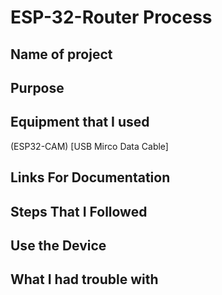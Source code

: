 # ESP-32-Router Process

## Name of project

## Purpose

## Equipment that I used
(ESP32-CAM)
[USB Mirco Data Cable]

## Links For Documentation

## Steps That I Followed

## Use the Device

## What I had trouble with
